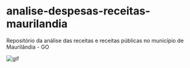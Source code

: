 # analise-despesas-receitas-maurilandia
Repositório da análise das receitas e receitas públicas no município de Maurilândia - GO


![gif](https://github.com/anacarolinatvres/analise-despesas-receitas-maurilandia/blob/master/gif/receitas_despesas_mur.gif)

